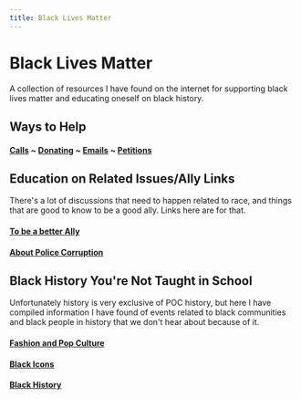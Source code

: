 ```yaml
---
title: Black Lives Matter
---
```

# Black Lives Matter

A collection of resources I have found on the internet for supporting black lives matter and educating oneself on black history.

## Ways to Help

#### [Calls](https://abichi.github.io/blog/Black-Lives-Matter/Calls/)   ~   [Donating](https://abichi.github.io/blog/Black-Lives-Matter/Donating/)   ~   [Emails](https://abichi.github.io/blog/Black-Lives-Matter/Emails/)   ~   [Petitions](https://abichi.github.io/blog/Black-Lives-Matter/Petitions/)


## Education on Related Issues/Ally Links

There's a lot of discussions that need to happen related to race, and things that are good to know to be a good ally. Links here are for that.
#### [To be a better Ally](https://abichi.github.io/blog/Black-Lives-Matter/Being-An-Ally/)
#### [About Police Corruption](https://abichi.github.io/blog/Black-Lives-Matter/Police-Corruption/)


## Black History You're Not Taught in School

Unfortunately history is very exclusive of POC history, but here I have compiled information I have found of events related to black communities and black people in history that we don't hear about because of it.

#### [Fashion and Pop Culture](https://abichi.github.io/blog/Black-Lives-Matter/Fashion-and-Pop-Culture/)
#### [Black Icons](/Black-Lives-Matter/Black-Icons/)
#### [Black History](/Black-Lives-Matter/Black-History/)